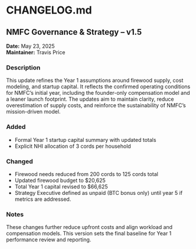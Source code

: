 
# CHANGELOG.md

## NMFC Governance & Strategy – v1.5
**Date:** May 23, 2025  
**Maintainer:** Travis Price

### Description
This update refines the Year 1 assumptions around firewood supply, cost modeling, and startup capital. It reflects the confirmed operating conditions for NMFC’s initial year, including the founder-only compensation model and a leaner launch footprint. The updates aim to maintain clarity, reduce overestimation of supply costs, and reinforce the sustainability of NMFC’s mission-driven model.

### Added
- Formal Year 1 startup capital summary with updated totals
- Explicit NHI allocation of 3 cords per household

### Changed
- Firewood needs reduced from 200 cords to 125 cords total
- Updated firewood budget to $20,625
- Total Year 1 capital revised to $66,625
- Strategy Executive defined as unpaid (BTC bonus only) until year 5 if metrics are addressed.

### Notes
These changes further reduce upfront costs and align workload and compensation models. This version sets the final baseline for Year 1 performance review and reporting.


